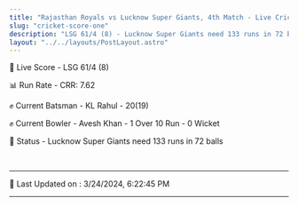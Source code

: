 ```yaml
---
title: "Rajasthan Royals vs Lucknow Super Giants, 4th Match - Live Cricket Score"
slug: "cricket-score-one"
description: "LSG 61/4 (8) - Lucknow Super Giants need 133 runs in 72 balls."
layout: "../../layouts/PostLayout.astro"
---
```


🔴 Live Score - LSG 61/4 (8)  

📊 Run Rate - CRR: 7.62  

✊ Current Batsman - KL Rahul - 20(19)  

✊ Current Bowler - Avesh Khan - 1 Over 10 Run - 0 Wicket  

📑 Status - Lucknow Super Giants need 133 runs in 72 balls

<br />

***

📝 Last Updated on : 3/24/2024, 6:22:45 PM

***

